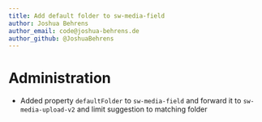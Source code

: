 ```yaml
---
title: Add default folder to sw-media-field
author: Joshua Behrens
author_email: code@joshua-behrens.de
author_github: @JoshuaBehrens
---
```

# Administration
* Added property `defaultFolder` to `sw-media-field` and forward it to `sw-media-upload-v2` and limit suggestion to matching folder
